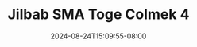 --- 
title: "Jilbab SMA Toge Colmek 4"
description: "video bokep Jilbab SMA Toge Colmek 4 terbaru full baru"
date: 2024-08-24T15:09:55-08:00
file_code: "4h3u0110z5w1"
draft: false
cover: "x6rmvsx9mhvsk8c2.jpg"
tags: ["Jilbab", "SMA", "Toge", "Colmek", "bokep-indo", "bokep-viral", "bokep-ig"]
length: 116
fld_id: "1483869"
foldername: "Arraa"
categories: ["Arraa"]
views: 0
---